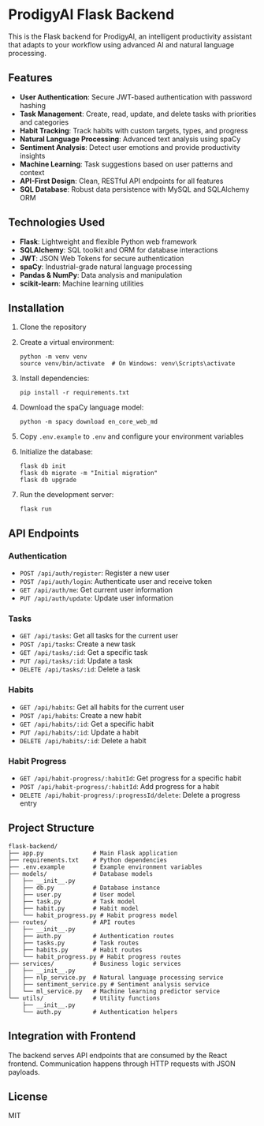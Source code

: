 # ProdigyAI Flask Backend

This is the Flask backend for ProdigyAI, an intelligent productivity assistant that adapts to your workflow using advanced AI and natural language processing.

## Features

- **User Authentication**: Secure JWT-based authentication with password hashing
- **Task Management**: Create, read, update, and delete tasks with priorities and categories
- **Habit Tracking**: Track habits with custom targets, types, and progress
- **Natural Language Processing**: Advanced text analysis using spaCy
- **Sentiment Analysis**: Detect user emotions and provide productivity insights
- **Machine Learning**: Task suggestions based on user patterns and context
- **API-First Design**: Clean, RESTful API endpoints for all features
- **SQL Database**: Robust data persistence with MySQL and SQLAlchemy ORM

## Technologies Used

- **Flask**: Lightweight and flexible Python web framework
- **SQLAlchemy**: SQL toolkit and ORM for database interactions
- **JWT**: JSON Web Tokens for secure authentication
- **spaCy**: Industrial-grade natural language processing
- **Pandas & NumPy**: Data analysis and manipulation
- **scikit-learn**: Machine learning utilities

## Installation

1. Clone the repository
2. Create a virtual environment:
   ```
   python -m venv venv
   source venv/bin/activate  # On Windows: venv\Scripts\activate
   ```

3. Install dependencies:
   ```
   pip install -r requirements.txt
   ```

4. Download the spaCy language model:
   ```
   python -m spacy download en_core_web_md
   ```

5. Copy `.env.example` to `.env` and configure your environment variables

6. Initialize the database:
   ```
   flask db init
   flask db migrate -m "Initial migration"
   flask db upgrade
   ```

7. Run the development server:
   ```
   flask run
   ```

## API Endpoints

### Authentication

- `POST /api/auth/register`: Register a new user
- `POST /api/auth/login`: Authenticate user and receive token
- `GET /api/auth/me`: Get current user information
- `PUT /api/auth/update`: Update user information

### Tasks

- `GET /api/tasks`: Get all tasks for the current user
- `POST /api/tasks`: Create a new task
- `GET /api/tasks/:id`: Get a specific task
- `PUT /api/tasks/:id`: Update a task
- `DELETE /api/tasks/:id`: Delete a task

### Habits

- `GET /api/habits`: Get all habits for the current user
- `POST /api/habits`: Create a new habit
- `GET /api/habits/:id`: Get a specific habit
- `PUT /api/habits/:id`: Update a habit
- `DELETE /api/habits/:id`: Delete a habit

### Habit Progress

- `GET /api/habit-progress/:habitId`: Get progress for a specific habit
- `POST /api/habit-progress/:habitId`: Add progress for a habit
- `DELETE /api/habit-progress/:progressId/delete`: Delete a progress entry

## Project Structure

```
flask-backend/
├── app.py              # Main Flask application
├── requirements.txt    # Python dependencies
├── .env.example        # Example environment variables
├── models/             # Database models
│   ├── __init__.py
│   ├── db.py           # Database instance
│   ├── user.py         # User model
│   ├── task.py         # Task model
│   ├── habit.py        # Habit model
│   └── habit_progress.py # Habit progress model
├── routes/             # API routes
│   ├── __init__.py
│   ├── auth.py         # Authentication routes
│   ├── tasks.py        # Task routes
│   ├── habits.py       # Habit routes
│   └── habit_progress.py # Habit progress routes
├── services/           # Business logic services
│   ├── __init__.py
│   ├── nlp_service.py  # Natural language processing service
│   ├── sentiment_service.py # Sentiment analysis service
│   └── ml_service.py   # Machine learning predictor service
└── utils/              # Utility functions
    ├── __init__.py
    └── auth.py         # Authentication helpers
```

## Integration with Frontend

The backend serves API endpoints that are consumed by the React frontend. Communication happens through HTTP requests with JSON payloads.

## License

MIT 